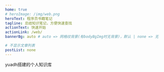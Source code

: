 ```yaml
---
home: true
# heroImage: /img/web.png
heroText: 程序员书籍笔记
tagline: 总结知识笔记，方便快速查找
actionText: 快速开始
actionLink: /web/
bannerBg: auto # auto => 网格纹背景(有bodyBgImg时无背景)，默认 | none => 无 | '大图地址' | background: 自定义背景样式       提示：如发现文本颜色不适应你的背景时可以到palette.styl修改$bannerTextColor变量

# 不显示文章列表
postList: none
---
```


yuadh搭建的个人知识库